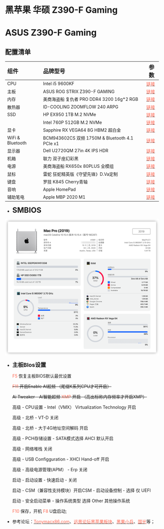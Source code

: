 # 黑苹果 华硕 Z390-F Gaming

# ASUS Z390-F Gaming

## 配置清单

| **<font size=4>组件</font>** | **<font size=4>品牌型号</font>**                 | **<font size=4>参数</font>**                                 |
| :--------------------------- | :----------------------------------------------- | ------------------------------------------------------------ |
| CPU                          | Intel i5 9600KF                                  | [<font color=#FF644E >链接</font>](https://ark.intel.com/content/www/cn/zh/ark/products/190884/intel-core-i5-9600kf-processor-9m-cache-up-to-4-60-ghz.html) |
| 主板                         | ASUS ROG STRIX Z390-F GAMING                     | [<font color=#FF644E >链接</font>](https://www.asus.com.cn/Motherboards/ROG-STRIX-Z390-F-GAMING/) |
| 内存                         | 美商海盗船 复仇者 PRO DDR4 3200 16g*2 RGB        | [<font color=#FF644E >链接</font>](https://www.corsair.com/zh/zh/类别/产品/CORSAIR-iCUE/内存/Vengeance-PRO-RGB-Black/p/CMW32GX4M2Z3600C18) |
| 散热器                       | ID-COOLING ZOOMFLOW 240 ARPG                     | [<font color=#FF644E >链接</font>](http://www.idcooling.com.cn/Product/detail/id/143/name/ZOOMFLOW) |
| SSD                          | HP EX950 1TB M.2 NVMe                            | [<font color=#FF644E >链接</font>](https://detail.tmall.com/item.htm?id=602451259139&spm=a1z09.2.0.0.53f62e8dQPcUGJ&_u=3gnjohf9ed) |
|                              | Intel 760P 512GB M.2 NVMe                        | [<font color=#FF644E >链接</font>](https://www.intel.cn/content/www/cn/zh/products/memory-storage/solid-state-drives/consumer-ssds/7-series.html) |
| 显卡                         | Sapphire RX VEGA64 8G HBM2 超白金                | [<font color=#FF644E >链接</font>](https://www.sapphiretech.com/zh-cn/consumer/nitro-rx-vega64-8g-hbm2-le_c) |
| WiFi & Bluetooth             | BCM943602CS 双频 1750M  & Bluetooth 4.1  PCIe x1 | [<font color=#FF644E >链接</font>](https://item.taobao.com/item.htm?spm=a1z09.2.0.0.3aba2e8d1orW4y&id=522725741837&_u=3gnjoh2130) |
| 显示器                       | Dell U2720QM 27in 4K IPS HDR                     | [<font color=#FF644E >链接</font>](https://www.dell.com/zh-cn/shop/戴尔ultrasharp-27系列-hdr-4k显示器-u2720qm/apd/210-avej/显示器) |
| 机箱                         | 联力 双子座幻彩黑                                | [<font color=#FF644E >链接</font>](www.lian-li.com/lancool-one/) |
| 电源                         | 美商海盗船 RX650x 80PLUS 全模组                  | [<font color=#FF644E >链接</font>](https://www.corsair.com/zh/zh/类别/产品/电源装置/高级电源装置/RMx-Series/p/CP-9020178-CN) |
| 鼠标                         | 雷蛇 狂蛇精英版《守望先锋》D.Va定制              | [<font color=#FF644E >链接</font>](http://cn.razerzone.com/overwatch-dva/razer-dva-abyssus-elite) |
| 键盘                         | 罗技 K845 Cherry青轴                             | [<font color=#FF644E >链接</font>](https://www.logitech.com.cn/zh-cn/product/k845-mechanical-illuminated) |
| 音响                         | Apple HomePad                                    | [<font color=#FF644E >链接</font>](https://www.apple.com.cn/homepod/) |
| 辅助笔电                     | Apple MBP 2020 M1                                   | [<font color=#FF644E >链接</font>](https://support.apple.com/kb/SP649?locale=zh_CN) |



- **<font size=5>SMBIOS</font>**

<img src="https://raw.githubusercontent.com/Cokelive1984/Hackintosh-ASUS-Z390-F-Gaming/master/EFI/info.png" style="zoom:50%;" />





- **<font size=4>主板BIos设置</font>**

  <font color=#FF644E >F5 </font>恢复主板BIOS默认最优设置

  ~~<font color=#FF644E >F11</font> 开启Enable AI超频  （尾缀K系列CPU才可开启）~~   

  ~~Ai Tweaker - Ai智能超频  <font color=#FF644E >XMP</font>  开启  （高出标称内存频率才开启XMP）~~

  高级 - CPU设置 - Intel（VMX） Virtualization Technology  开启

  高级 - 北桥 - VT-D  关闭

  高级 - 北桥 - 大于4G地址空间解码  开启

  高级 - PCH存储设置 - SATA模式选择 AHCI 默认开启

  高级 - 网络堆栈  关闭

  高级 - USB Configguration - XHCI Hand-off  开启

  高级 - 高级电源管理(APM） -  Erp  关闭

  启动 - 启动设置 - 快速启动 - 关闭

  启动 - CSM（兼容性支持模块）开启CSM - 启动设备控制  - 选择 仅 UEFI

  启动 - 安全启动菜单 - 操作系统类型  选择 Other  其他操作系统

  <font color=#FF644E >F10</font> 保存，开机 <font color=#FF644E >F8</font>  U盘启动;

  

 - 参考论坛：[<font color=#FF644E >Tonymacx86.com</font>](tonymacx86.com)、[<font color=#FF644E >远景论坛黑苹果板块</font>](bbs.pcbeta.com/forum.php?gid=86)、[<font color=#FF644E >黑果小兵</font>](https://blog.daliansky.net/)、[<font color=#FF644E >国光</font>](https://www.sqlsec.com/)等；


